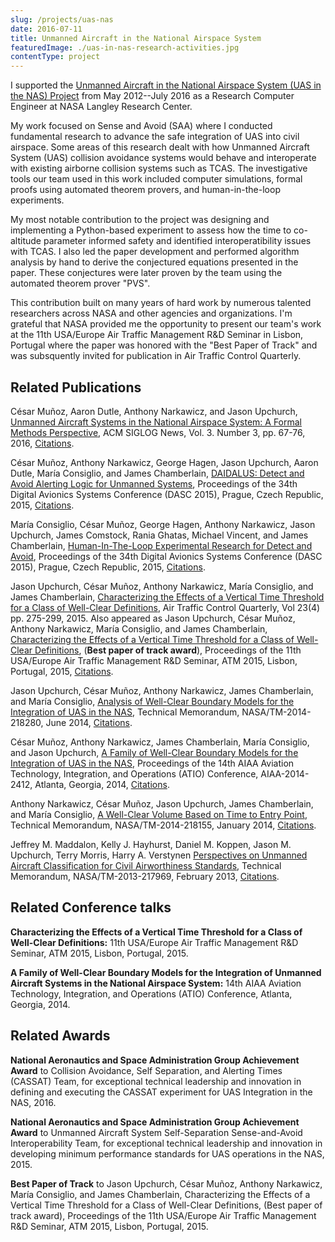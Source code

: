 ```yaml
---
slug: /projects/uas-nas
date: 2016-07-11
title: Unmanned Aircraft in the National Airspace System
featuredImage: ./uas-in-nas-research-activities.jpg
contentType: project
---
```


I supported the [Unmanned Aircraft in the National Airspace System (UAS in the NAS) Project](https://www.nasa.gov/directorates/armd/integrated-aviation-systems-program/uas-in-the-nas/uas-integration-in-the-nas-about-us/) from May 2012--July 2016 as a Research Computer Engineer at NASA Langley Research Center. 

My work focused on Sense and Avoid (SAA) where I conducted fundamental research to advance the safe integration of UAS into civil airspace. Some areas of this research dealt with how Unmanned Aircraft System (UAS) collision avoidance systems would behave and interoperate with existing airborne collision systems such as TCAS. The investigative tools our team used in this work included computer simulations, formal proofs using automated theorem provers, and human-in-the-loop experiments.

My most notable contribution to the project was designing and implementing a Python-based experiment to assess how the time to co-altitude parameter informed safety and identified interoperatibility issues with TCAS. I also led the paper development and performed algorithm analysis by hand to derive the conjectured equations presented in the paper. These conjectures were later proven by the team using the automated theorem prover "PVS". 

This contribution built on many years of hard work by numerous talented researchers across NASA and other agencies and organizations. I'm grateful that NASA provided me the opportunity to present our team's work at the 11th USA/Europe Air Traffic Management R&D Seminar in Lisbon, Portugal where the paper was honored with the "Best Paper of Track" and was subsquently invited for publication in Air Traffic Control Quarterly.

## Related Publications

César Muñoz, Aaron Dutle, Anthony Narkawicz, and Jason Upchurch, [Unmanned Aircraft Systems in the National Airspace System: A Formal Methods Perspective](https://dl.acm.org/doi/abs/10.1145/2984450.2984459), ACM SIGLOG News, Vol. 3. Number 3, pp. 67-76, 2016, [Citations](https://scholar.google.com/scholar?oi=bibs&hl=en&cites=2240398243805940181&as_sdt=5).

César Muñoz, Anthony Narkawicz, George Hagen, Jason Upchurch, Aaron Dutle, María Consiglio, and James Chamberlain, [DAIDALUS: Detect and Avoid Alerting Logic for Unmanned Systems](https://ieeexplore.ieee.org/abstract/document/7311421), Proceedings of the 34th Digital Avionics Systems Conference (DASC 2015), Prague, Czech Republic, 2015, [Citations](https://scholar.google.com/scholar?oi=bibs&hl=en&cites=2528628994293759735&as_sdt=5).

María Consiglio, César Muñoz, George Hagen, Anthony Narkawicz, Jason Upchurch, James Comstock, Rania Ghatas, Michael Vincent, and James Chamberlain, [Human-In-The-Loop Experimental Research for Detect and Avoid](https://ieeexplore.ieee.org/abstract/document/7311423), Proceedings of the 34th Digital Avionics Systems Conference (DASC 2015), Prague, Czech Republic, 2015, [Citations](https://scholar.google.com/scholar?oi=bibs&hl=en&cites=432543979902307465&as_sdt=5).

Jason Upchurch, César Muñoz, Anthony Narkawicz, María Consiglio, and James Chamberlain, [Characterizing the Effects of a Vertical Time Threshold for a Class of Well-Clear Definitions](https://arc.aiaa.org/doi/abs/10.2514/atcq.23.4.275), Air Traffic Control Quarterly, Vol 23(4) pp. 275-299, 2015. Also appeared as Jason Upchurch, César Muñoz, Anthony Narkawicz, María Consiglio, and James Chamberlain, [Characterizing the Effects of a Vertical Time Threshold for a Class of Well-Clear Definitions](http://atmseminar.org/seminarContent/seminar11/papers/356_Upchurch_1229141128-Final-Paper-4-14-15.pdf), (**Best paper of track award**), Proceedings of the 11th USA/Europe Air Traffic Management R&D Seminar, ATM 2015, Lisbon, Portugal, 2015, [Citations](https://scholar.google.com/scholar?oi=bibs&hl=en&cites=5572505252358910093&as_sdt=5).

Jason Upchurch, César Muñoz, Anthony Narkawicz, James Chamberlain, and María Consiglio, [Analysis of Well-Clear Boundary Models for the Integration of UAS in the NAS](https://ntrs.nasa.gov/citations/20140010078), Technical Memorandum, NASA/TM-2014-218280, June 2014, [Citations](https://scholar.google.com/scholar?oi=bibs&hl=en&cites=4175061312060360109&as_sdt=5).

César Muñoz, Anthony Narkawicz, James Chamberlain, María Consiglio, and Jason Upchurch, [A Family of Well-Clear Boundary Models for the Integration of UAS in the NAS](https://arc.aiaa.org/doi/abs/10.2514/6.2014-2412), Proceedings of the 14th AIAA Aviation Technology, Integration, and Operations (ATIO) Conference, AIAA-2014-2412, Atlanta, Georgia, 2014, [Citations](https://scholar.google.com/scholar?oi=bibs&hl=en&cites=15634462497384564457&as_sdt=5).

Anthony Narkawicz, César Muñoz, Jason Upchurch, James Chamberlain, and María Consiglio, [A Well-Clear Volume Based on Time to Entry Point](https://ntrs.nasa.gov/citations/20150002740), Technical Memorandum, NASA/TM-2014-218155, January 2014, [Citations](https://scholar.google.com/scholar?oi=bibs&hl=en&cites=14684251530015295627&as_sdt=5).

Jeffrey M. Maddalon, Kelly J. Hayhurst, Daniel M. Koppen, Jason M. Upchurch, Terry Morris, Harry A. Verstynen
[Perspectives on Unmanned Aircraft Classification for Civil Airworthiness Standards](https://ntrs.nasa.gov/citations/20130010930), Technical Memorandum, NASA/TM-2013-217969, February 2013, [Citations](https://scholar.google.com/scholar?oi=bibs&hl=en&cites=8782957941929872056&as_sdt=5).

## Related Conference talks

**Characterizing the Effects of a Vertical Time Threshold for a Class of Well-Clear Definitions:** 11th USA/Europe Air Traffic Management R&D Seminar, ATM 2015, Lisbon, Portugal, 2015.

**A Family of Well-Clear Boundary Models for the Integration of Unmanned Aircraft Systems in the National Airspace System:** 14th AIAA Aviation Technology, Integration, and Operations (ATIO) Conference, Atlanta, Georgia, 2014.

## Related Awards

**National Aeronautics and Space Administration Group Achievement Award** to Collision Avoidance, Self Separation, and Alerting Times (CASSAT) Team, for exceptional technical leadership and innovation in defining and executing the CASSAT experiment for UAS Integration in the NAS, 2016.

**National Aeronautics and Space Administration Group Achievement Award** to Unmanned Aircraft System Self-Separation Sense-and-Avoid Interoperability Team, for exceptional technical leadership and innovation in developing minimum performance standards for UAS operations in the NAS, 2015.

**Best Paper of Track** to Jason Upchurch, César Muñoz, Anthony Narkawicz, María Consiglio, and James Chamberlain, Characterizing the Effects of a Vertical Time Threshold for a Class of Well-Clear Definitions, (Best paper of track award), Proceedings of the 11th USA/Europe Air Traffic Management R&D Seminar, ATM 2015, Lisbon, Portugal, 2015.
